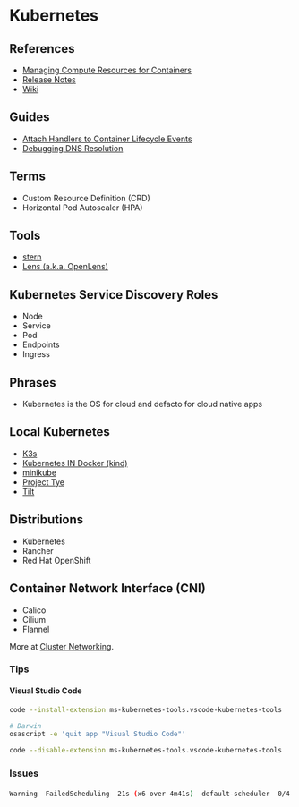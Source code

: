 # Kubernetes

<!--
https://github.com/walidshaari/Certified-Kubernetes-Security-Specialist

https://linkedin.com/learning/paths/become-a-docker-administrator

https://linkedin.com/learning/kubernetes-microservices/tracing-issues-with-jaeger
https://linkedin.com/learning/learning-kubernetes/what-is-kubernetes

https://www.youtube.com/watch?v=QyG0WSCszYg
https://www.youtube.com/watch?v=lMb6wzy0PPA
https://www.youtube.com/watch?v=sGZx3OjMPQI
https://www.youtube.com/watch?v=zkDmJRlDqbw

Version 1.9.x
Version 1.21.0

datastore
dataeng
-->

## References

- [Managing Compute Resources for Containers](https://kubernetes.io/docs/concepts/configuration/manage-compute-resources-container/)
- [Release Notes](https://kubernetes.io/docs/setup/release/notes/)
- [Wiki](https://en.wikipedia.org/wiki/Kubernetes)

## Guides

- [Attach Handlers to Container Lifecycle Events](https://kubernetes.io/docs/tasks/configure-pod-container/attach-handler-lifecycle-event/)
- [Debugging DNS Resolution](https://kubernetes.io/docs/tasks/administer-cluster/dns-debugging-resolution/)

## Terms

- Custom Resource Definition (CRD)
- Horizontal Pod Autoscaler (HPA)

## Tools

- [stern](/stern.md)
- [Lens (a.k.a. OpenLens)](/lens.md)

## Kubernetes Service Discovery Roles

- Node
- Service
- Pod
- Endpoints
- Ingress

## Phrases

- Kubernetes is the OS for cloud and defacto for cloud native apps

<!--
## Kubernetes Special Interest Groups (SIGs)
 -->

## Local Kubernetes

- [K3s](/k3s.md)
- [Kubernetes IN Docker (kind)](/kind.md)
- [minikube](/minikube.md)
- [Project Tye](https://github.com/dotnet/tye)
- [Tilt](https://github.com/tilt-dev/tilt)

## Distributions

- Kubernetes
- Rancher
- Red Hat OpenShift

## Container Network Interface (CNI)

- Calico
- Cilium
- Flannel

More at [Cluster Networking](https://kubernetes.io/docs/concepts/cluster-administration/networking).

### Tips

#### Visual Studio Code

```sh
code --install-extension ms-kubernetes-tools.vscode-kubernetes-tools
```

```sh
# Darwin
osascript -e 'quit app "Visual Studio Code"'

code --disable-extension ms-kubernetes-tools.vscode-kubernetes-tools
```

### Issues

####

```sh
Warning  FailedScheduling  21s (x6 over 4m41s)  default-scheduler  0/4 nodes are available: 4 pod has unbound immediate PersistentVolumeClaims.
```
